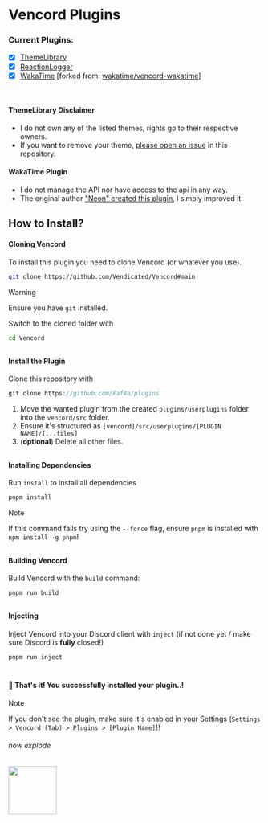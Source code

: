 # Vencord Plugins

### Current Plugins:
- [x] [ThemeLibrary](https://github.com/Faf4a/plugins/tree/main/userplugins/ThemeLibrary)
- [x] [ReactionLogger](https://github.com/Faf4a/plugins/tree/main/userplugins/ReactionLogger)
- [x] [WakaTime](https://github.com/Faf4a/plugins/tree/main/userplugins/wakatime) [forked from: [wakatime/vencord-wakatime](https://github.com/wakatime/vencord-wakatime)]
<br/>

#### ThemeLibrary Disclaimer

- I do not own any of the listed themes, rights go to their respective owners.
- If you want to remove your theme, [please open an issue](https://github.com/Faf4a/plugins/issues/new?assignees=&labels=removal&projects=&template=request_removal.yml&title=Theme+Removal) in this repository.

#### WakaTime Plugin

- I do not manage the API nor have access to the api in any way.
- The original author ["Neon" created this plugin](https://github.com/wakatime/vencord-wakatime), I simply improved it.

## How to Install?
#### Cloning Vencord
To install this plugin you need to clone Vencord (or whatever you use).

```bash
git clone https://github.com/Vendicated/Vencord#main
```
> [!WARNING]
> Ensure you have `git` installed.

Switch to the cloned folder with
```bash
cd Vencord
```

##
#### Install the Plugin

Clone this repository with 
```js
git clone https://github.com/Faf4a/plugins
```

1. Move the wanted plugin from the created `plugins/userplugins` folder into the `vencord/src` folder.
2. Ensure it's structured as `[vencord]/src/userplugins/[PLUGIN NAME]/[...files]`
3. (**optional**) Delete all other files.

##
#### Installing Dependencies
Run `install` to install all dependencies
```js
pnpm install
```
> [!NOTE]
> If this command fails try using the `--force` flag, ensure `pnpm` is installed with `npm install -g pnpm`!

##
#### Building Vencord
Build Vencord with the `build` command:
```bash
pnpm run build
```
##
#### Injecting
Inject Vencord into your Discord client with `inject` (if not done yet / make sure Discord is **fully** closed!)

```bash
pnpm run inject
```

#
#### 🎉 That's it! You successfully installed your plugin..!

> [!NOTE]
> If you don't see the plugin, make sure it's enabled in your Settings (`Settings > Vencord (Tab) > Plugins > [Plugin Name]`)!

<h6>now explode</h6> <img src="https://cdn.discordapp.com/emojis/1105406110724268075.webp" width="96" height="96" />
